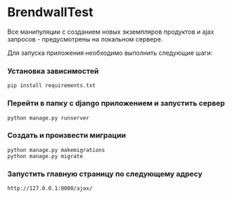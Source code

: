 # BrendwallTest

Все манипуляции с созданием новых экземпляров продуктов и ajax запросов - предусмотрены на локальном сервере.

Для запуска приложения необходимо выполнить следующие шаги:

### Установка зависимостей
```
pip install requirements.txt
```

### Перейти в папку с django приложением и запустить сервер

```
python manage.py runserver
```

### Создать и произвести миграции

```
python manage.py makemigrations
python manage.py migrate
```

### Запустить главную страницу по следующему адресу
```
http://127.0.0.1:8000/ajax/
```

